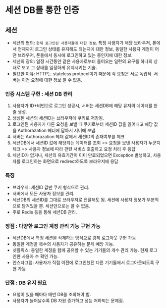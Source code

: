 # 세션 DB를 통한 인증

## 세션

- 세션의 협의: `현재 로그인된 사용자들에 대한 정보`. 특정 사용자가 해당 브라우저, 폰에서 언제까지 로그인 상태를 유지해도 되는지에 대한 정보, 동일한 사용자 계정이 어떤 브라우저, 폰들에서 동시에 로그인하고 있는 중인지에 대한 정보.
- 세션의 광의: 일정 시간동안 같은 사용자로부터 들어오는 일련의 요구를 하나의 상태로 보고 그 상태를 일정하게 유지시키는 기술.
- 필요한 이유: HTTP는 stateless protocol이기 때문에 각 요청은 서로 독립적. 서버는 이전 요청에 대한 정보 알 수 없음.

### 인증 시스템 구현 : 세션 DB 관리

1. 사용자가 ID+비번으로 로그인 성공시, 서버는 세션DB에 해당 유저의 데이터를 한 줄 생성.
2. 생성된 세션의 세션ID는 브라우저에 쿠키로 저장됨.
3. 로그인된 사용자가 다른 요청을 보낼 때 쿠키로부터 세션ID 값을 읽어내고 해당 값을 Authorazation 헤더에 담아서 서버에 보냄.
4. 서버는 Authorazation 헤더 값에서 세션ID의 존재여부를 체크
5. 세션DB에서 세션ID 값에 해당되는 데이터를 조회 => 요청을 보낸 사용자가 누군지 체크 => 사용자 정보에 따라 관련 서비스 호출하고 요청 처리 후 응답
6. 세션ID가 없거나, 세션의 유효기간이 이미 만료되었으면 Exception 발생하고, 사용자를 로그인하는 화면으로 redirect하도록 브라우저에 응답

### 특징

- 브라우저: 세션ID 값만 쿠키 형식으로 관리.
- 서버에서 모든 사용자 정보를 관리.
- 세션DB의 세션ID를 그대로 브라우저로 전달해도 됨. 세션에 사용자 정보가 부분적으로 담겨있을 뿐. 세션만으로는 알 수 없음.
- 주로 Redis 등을 통해 세션DB 관리.

### 장점 : 다양한 로그인 계정 관리 기능 구현 가능

- 세션DB에서 특정 세션을 삭제하는 방식으로 강제 로그아웃 구현 가능
- 동일한 계정을 복수의 사용자가 공유하는 문제 예방 가능.
- 넷플릭스: 동일한 계정을 함께 공유할 수 있는 기기들의 개수 관리 가능. 현재 로그인한 사용자 수 확인 가능.
- 인스타그램: 사용자가 직접 이전에 로그인했던 다른 기기들에서 로그아웃되도록 구현 가능

### 단점 : DB 유지 필요

- 요청이 있을 때마다 매번 DB를 조회해야 함.
- 사용자가 늘어날수록 DB 자원 증가하고 성능 저하되는 문제점.
